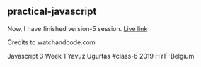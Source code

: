 
## practical-javascript


Now, I have finished version-5 session.  <a href="https://yavuzugurtas.github.io/practical-javascript/">Live link</a>

Credits to watchandcode.com 



Javascript 3 
Week 1
Yavuz Ugurtas
#class-6 
2019  HYF-Belgium
